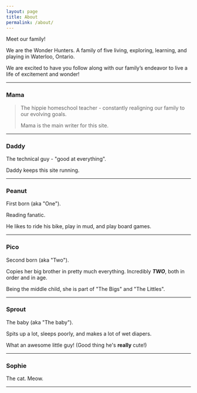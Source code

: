 ```yaml
---
layout: page
title: About
permalink: /about/
---
```


Meet our family!

We are the Wonder Hunters.  A family of five living, exploring, learning, and playing in Waterloo, Ontario.

We are excited to have you follow along with our family’s endeavor to live a life of excitement and wonder!


***

### Mama
> The hippie homeschool teacher - constantly realigning our family to our evolving goals.
> 
> Mama is the main writer for this site.

***

### Daddy
The technical guy - "good at everything".

Daddy keeps this site running.

***

### Peanut

First born (aka "One").  

Reading fanatic.  

He likes to ride his bike, play in mud, and play board games.

***

### Pico
Second born (aka "Two").  

Copies her big brother in pretty much everything.  Incredibly **_TWO_**, both in order and in age.

Being the middle child, she is part of "The Bigs" and "The Littles".

***

### Sprout
The baby (aka "The baby").  

Spits up a lot, sleeps poorly, and makes a lot of wet diapers.  

What an awesome little guy! (Good thing he's **really** cute!)

***

### Sophie
The cat.  Meow.

***